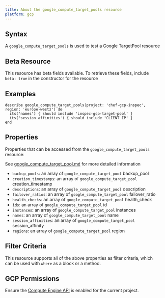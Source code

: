 ```yaml
---
title: About the google_compute_target_pools resource
platform: gcp
---
```


## Syntax
A `google_compute_target_pools` is used to test a Google TargetPool resource


## Beta Resource
This resource has beta fields available. To retrieve these fields, include `beta: true` in the constructor for the resource

## Examples
```
describe google_compute_target_pools(project: 'chef-gcp-inspec', region: 'europe-west2') do
  its('names') { should include 'inspec-gcp-target-pool' }
  its('session_affinities') { should include 'CLIENT_IP' }
end
```

## Properties
Properties that can be accessed from the `google_compute_target_pools` resource:

See [google_compute_target_pool.md](google_compute_target_pool.md) for more detailed information
  * `backup_pools`: an array of `google_compute_target_pool` backup_pool
  * `creation_timestamps`: an array of `google_compute_target_pool` creation_timestamp
  * `descriptions`: an array of `google_compute_target_pool` description
  * `failover_ratios`: an array of `google_compute_target_pool` failover_ratio
  * `health_checks`: an array of `google_compute_target_pool` health_check
  * `ids`: an array of `google_compute_target_pool` id
  * `instances`: an array of `google_compute_target_pool` instances
  * `names`: an array of `google_compute_target_pool` name
  * `session_affinities`: an array of `google_compute_target_pool` session_affinity
  * `regions`: an array of `google_compute_target_pool` region

## Filter Criteria
This resource supports all of the above properties as filter criteria, which can be used
with `where` as a block or a method.

## GCP Permissions

Ensure the [Compute Engine API](https://console.cloud.google.com/apis/library/compute.googleapis.com/) is enabled for the current project.
